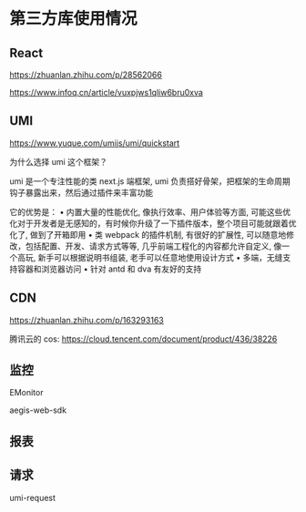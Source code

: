 # 第三方库使用情况

## React

https://zhuanlan.zhihu.com/p/28562066

https://www.infoq.cn/article/vuxpjws1qliw6bru0xva

## UMI

https://www.yuque.com/umijs/umi/quickstart

为什么选择 umi 这个框架？

umi 是一个专注性能的类 next.js 端框架, umi 负责搭好骨架，把框架的生命周期钩子暴露出来，然后通过插件来丰富功能

它的优势是：
• 内置大量的性能优化, 像执行效率、用户体验等方面, 可能这些优化对于开发者是无感知的，有时候你升级了一下插件版本，整个项目可能就跟着优化了, 做到了开箱即用
• 类 webpack 的插件机制, 有很好的扩展性, 可以随意地修改，包括配置、开发、请求方式等等, 几乎前端工程化的内容都允许自定义, 像一个高玩, 新手可以根据说明书组装, 老手可以任意地使用设计方式
• 多端，无缝支持容器和浏览器访问
• 针对 antd 和 dva 有友好的支持

## CDN

https://zhuanlan.zhihu.com/p/163293163

腾讯云的 cos: https://cloud.tencent.com/document/product/436/38226

## 监控

EMonitor

aegis-web-sdk

## 报表

## 请求

umi-request

##
